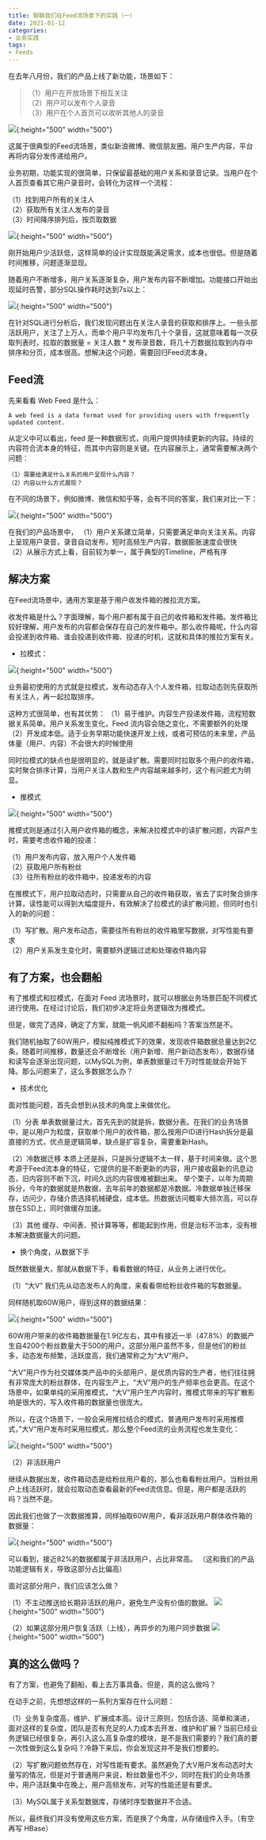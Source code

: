 ```yaml
---
title: 聊聊我们在Feed流场景下的实践（一）  
date: 2021-01-12
categories:
- 业务实践
tags:
- Feeds
---
```


在去年八月份，我们的产品上线了新功能，场景如下：

> （1）用户在开放场景下相互关注  
> （2）用户可以发布个人录音  
> （3）用户在个人首页可以收听其他人的录音  

![](https://raw.githubusercontent.com/Taaang/blog/master/assets/images/post_imgs/feeds/img_0.png){:height="500" width="500"}

这属于很典型的Feed流场景，类似新浪微博、微信朋友圈。用户生产内容，平台再将内容分发传递给用户。

业务初期，功能实现的很简单，只保留最基础的用户关系和录音记录。当用户在个人首页查看其它用户录音时，会转化为这样一个流程：

（1）找到用户所有的关注人  
（2）获取所有关注人发布的录音  
（3）时间降序排列后，按页取数据  

![](https://raw.githubusercontent.com/Taaang/blog/master/assets/images/post_imgs/feeds/img_1.png){:height="500" width="500"}

刚开始用户少活跃低，这样简单的设计实现既能满足需求，成本也很低。但是随着时间推移，问题逐渐显现。

随着用户不断增多，用户关系逐渐复杂，用户发布内容不断增加。功能接口开始出现延时告警，部分SQL操作耗时达到7s以上：

![](https://raw.githubusercontent.com/Taaang/blog/master/assets/images/post_imgs/feeds/img_2.png){:height="500" width="500"}

在针对SQL进行分析后，我们发现问题出在关注人录音的获取和排序上。一些头部活跃用户，关注了上万人，而单个用户平均发布几十个录音，这就意味着每一次获取列表时，拉取的数据量 = 关注人数 * 发布录音数，将几十万数据拉取到内存中排序和分页，成本很高。想解决这个问题，需要回归Feed流本身。

## Feed流  

先来看看 Web Feed 是什么：

```
A web feed is a data format used for providing users with frequently updated content.
```

从定义中可以看出，feed 是一种数据形式，向用户提供持续更新的内容。持续的内容符合流本身的特征，而其中内容则是关键。在内容展示上，通常需要解决两个问题：

```
（1）需要给满足什么关系的用户呈现什么内容？  
（2）内容以什么方式展现？  
```

在不同的场景下，例如微博、微信和知乎等，会有不同的答案，我们来对比一下：

![](https://raw.githubusercontent.com/Taaang/blog/master/assets/images/post_imgs/feeds/img_3.png){:height="500" width="500"}

在我们的产品场景中，
（1）用户关系建立简单，只需要满足单向关注关系。内容上呈现用户录音，录音自动发布，短时高频生产内容，数据膨胀速度会很快  
（2）从展示方式上看，目前较为单一，属于典型的Timeline，严格有序  

## 解决方案  

在Feed流场景中，通用方案是基于用户收发件箱的推拉流方案。

收发件箱是什么？字面理解，每个用户都有属于自己的收件箱和发件箱。发件箱比较好理解，用户发布的内容都会保存在自己的发件箱中。那么收件箱呢，什么内容会投递到收件箱、谁会投递到收件箱、投递的时机，这就和具体的推拉方案有关。  

* 拉模式：

![](https://raw.githubusercontent.com/Taaang/blog/master/assets/images/post_imgs/feeds/img_4.png){:height="500" width="500"}

业务最初使用的方式就是拉模式，发布动态存入个人发件箱，拉取动态则先获取所有关注人，再一起拉取排序。

这种方式很简单，也有其优势：
（1）易于维护。内容生产投递发件箱，流程短数据关系简单。用户关系发生变化，Feed 流内容会随之变化，不需要额外的处理  
（2）开发成本低。适于业务早期功能快速开发上线，或者可预估的未来里，产品体量（用户、内容）不会很大的时候使用  

同时拉模式的缺点也是很明显的，就是读扩散。需要同时拉取多个用户的收件箱，实时聚合排序计算，当用户关注人数和生产内容越来越多时，这个有问题尤为明显。

* 推模式

![](https://raw.githubusercontent.com/Taaang/blog/master/assets/images/post_imgs/feeds/img_5.png){:height="500" width="500"}

推模式则是通过引入用户收件箱的概念，来解决拉模式中的读扩散问题，内容产生时，需要考虑收件箱的投递：

（1）用户发布内容，放入用户个人发件箱  
（2）获取用户所有粉丝  
（3）往所有粉丝的收件箱中，投递发布的内容  

在推模式下，用户拉取动态时，只需要从自己的收件箱获取，省去了实时聚合排序计算，读性能可以得到大幅度提升，有效解决了拉模式的读扩散问题，但同时也引入的新的问题：

（1）写扩散。用户发布动态，需要往所有粉丝的收件箱里写数据，对写性能有要求  
（2）用户关系发生变化时，需要额外逻辑过滤和处理收件箱内容  


## 有了方案，也会翻船  

有了推模式和拉模式，在面对 Feed 流场景时，就可以根据业务场景匹配不同模式进行使用。在经过讨论后，我们初步决定将业务逻辑改为推模式。

但是，做完了选择，确定了方案，就能一帆风顺不翻船吗？答案当然是不。

我们随机抽取了60W用户，模拟纯推模式下的效果，发现收件箱数据总量达到2亿条，随着时间推移，数量还会不断增长（用户新增、用户新动态发布），数据存储和读写会逐渐出现问题，以MySQL为例，单表数据量过千万时性能就会开始下降。那么问题来了，这么多数据怎么办？

* 技术优化  

面对性能问题，首先会想到从技术的角度上来做优化。

（1）分表
单表数据量过大，首先先到的就是拆，数据分表。在我们的业务场景中，是以用户为粒度，获取单个用户的收件箱，那么按用户ID进行Hash拆分是最直接的方式，优点是逻辑简单，缺点是扩容复杂，需要重新Hash。

（2）冷数据迁移
本质上还是拆，只是拆分逻辑不太一样，基于时间来做。这个思考源于Feed流本身的特征，它提供的是不断更新的内容，用户接收最新的讯息动态，旧内容则不断下沉，时间久远的内容很难被翻出来。
举个栗子，以年为周期拆分，今年的数据就是热数据，去年前年的数据都是冷数据。冷数据单独迁移保存，访问少，存储介质选择机械硬盘，成本低。热数据访问概率大频次高，可以存放在SSD上，同时做缓存加速。

（3）其他
缓存、中间表、预计算等等，都能起到作用，但是治标不治本，没有根本解决数据量大的问题。

* 换个角度，从数据下手  

既然数据量大，那就从数据下手，看看数据的特征，从业务上进行优化。

（1）“大V”
我们先从动态发布人的角度，来看看带给粉丝收件箱的写数据量。

同样随机取60W用户，得到这样的数据结果：

![](https://raw.githubusercontent.com/Taaang/blog/master/assets/images/post_imgs/feeds/img_6.png){:height="500" width="500"}

60W用户带来的收件箱数据量在1.9亿左右，其中有接近一半（47.8%）的数据产生自4200个粉丝数量大于500的用户。这部分用户虽然不多，但是他们的粉丝多，动态发布频繁，活跃度高，我们通常称之为“大V”用户。

“大V”用户作为社交媒体类产品中的头部用户，是优质内容的生产者，他们往往拥有非常庞大的粉丝群体，在内容生产上，“大V”用户的生产频率也会更高。在这个场景中，如果单纯的采用推模式，“大V”用户生产内容时，推模式带来的写扩散影响是很大的，写入收件箱的数据量也很庞大。

所以，在这个场景下，一般会采用推拉结合的模式，普通用户发布时采用推模式，”大V“用户发布时采用拉模式，那么整个Feed流的业务流程也发生变化：

![](https://raw.githubusercontent.com/Taaang/blog/master/assets/images/post_imgs/feeds/img_7.png){:height="500" width="500"}

（2）非活跃用户

继续从数据出发，收件箱动态是给粉丝用户看的，那么也看看粉丝用户。当粉丝用户上线活跃时，就会拉取动态查看最新的Feed流信息。但是，用户都是活跃的吗？当然不是。

因此我们也做了一次数据推算，同样抽取60W用户，看非活跃用户群体收件箱的数据量：

![](https://raw.githubusercontent.com/Taaang/blog/master/assets/images/post_imgs/feeds/img_8.png){:height="500" width="500"}

可以看到，接近82%的数据都属于非活跃用户，占比非常高。
（这和我们的产品功能逻辑有关，导致这部分占比偏高）

面对这部分用户，我们应该怎么做？

（1）不主动推送给长期非活跃的用户，避免生产没有价值的数据。
![](https://raw.githubusercontent.com/Taaang/blog/master/assets/images/post_imgs/feeds/img_9.png){:height="500" width="500"}

（2）如果这部分用户恢复活跃（上线），再异步的为用户同步数据
![](https://raw.githubusercontent.com/Taaang/blog/master/assets/images/post_imgs/feeds/img_10.png){:height="500" width="500"}


## 真的这么做吗？
有了方案，也避免了翻船，看上去万事具备。但是，真的这么做吗？

在动手之前，先想想这样的一系列方案存在什么问题：

（1）业务复杂度高，维护、扩展成本高。设计三原则，包括合适、简单和演进，面对这样的复杂度，团队是否有充足的人力成本去开发、维护和扩展？当前已经业务逻辑已经很复杂，再引入这么高复杂度的模块，是不是我们需要的？我们真的要一次性做到这么复杂吗？冷静下来后，你会发现这并不是我们想要的。

（2）写扩散问题依然存在，对写性能有要求。虽然避免了大V用户发布动态时大量写的情况，但是对于普通用户来说，粉丝数量也不少，同时在我们的业务场景中，用户活跃集中在晚上，用户高频发布，对写的性能还是有要求。

（3）MySQL属于关系型数据库，存储时序型数据并不合适。

所以，最终我们并没有使用这些方案，而是换了个角度，从存储组件入手。（有空再写 HBase）
